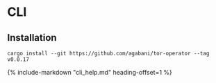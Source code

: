 # CLI

## Installation

```
cargo install --git https://github.com/agabani/tor-operator --tag v0.0.17
```

{%
   include-markdown "cli_help.md"
   heading-offset=1
%}
